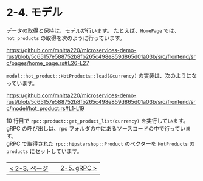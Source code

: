 # 2-4. モデル

データの取得と保持は、モデルが行います。
たとえば、`HomePage` では、 `hot_products` の取得を次のように行っています。

https://github.com/mnitta220/microservices-demo-rust/blob/5c65157e588752b8fb265c498e859d865d01a03b/src/frontend/src/pages/home_page.rs#L26-L27

`model::hot_product::HotProducts::load(&currency)` の実装は、次のようになっています。

https://github.com/mnitta220/microservices-demo-rust/blob/5c65157e588752b8fb265c498e859d865d01a03b/src/frontend/src/model/hot_product.rs#L1-L19

10 行目で `rpc::product::get_product_list(currency)` を実行しています。gRPC の呼び出しは、rpc フォルダの中にあるソースコードの中で行っています。  
gRPC で取得された `rpc::hipstershop::Product` のベクターを `HotProducts` の `products` にセットしています。

<table style="width: 90%; margin-top: 20px;">
<tr>
<td style="text-align: left"><a href="./2-3.page.md">&lt;&nbsp;2-3. ページ</a></td>
<td></td>
<td style="text-align: right"><a href="./2-5.rpc.md">2-5. gRPC&nbsp;&gt;</a></td>
</tr>
</table>
